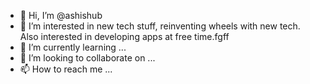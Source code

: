- 👋 Hi, I’m @ashishub
- 👀 I’m interested in new tech stuff, reinventing wheels with new tech. Also interested in developing apps at free time.fgff
- 🌱 I’m currently learning ...
- 💞️ I’m looking to collaborate on ...
- 📫 How to reach me ...

<!---
ashishub/ashishub is a ✨ special ✨ repository because its `README.md` (this file) appears on your GitHub profile.
You can click the Preview link to take a look at your changes.
--->
